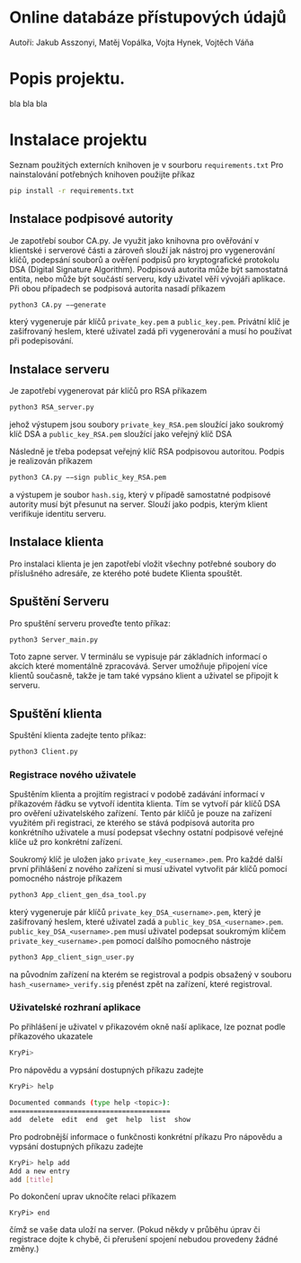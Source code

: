
# Online databáze přístupových údajů
Autoři: Jakub Asszonyi, Matěj Vopálka, Vojta Hynek, Vojtěch Váňa


# Popis projektu.
bla bla bla


# Instalace projektu
Seznam použitých externích knihoven je v sourboru `requirements.txt`
Pro nainstalování potřebných knihoven použijte příkaz
```sh
pip install -r requirements.txt
```

## Instalace podpisové autority
Je zapotřebí soubor CA.py. 
Je využit jako knihovna pro ověřování v klientské i serverové části a zároveň slouží jak nástroj pro vygenerování klíčů, podepsání souborů a ověření podpisů pro kryptografické protokolu DSA (Digital Signature Algorithm).
Podpisová autorita může být samostatná entita, nebo může být součástí serveru, kdy uživatel věří vývojáři aplikace. Při obou případech se podpisová autorita nasadí příkazem
```sh
python3 CA.py −−generate
```
který vygeneruje pár klíčů `private_key.pem` a `public_key.pem`.
Privátní klíč je zašifrovaný heslem, které uživatel zadá při vygenerování a musí ho používat při podepisování.

## Instalace serveru
Je zapotřebí vygenerovat pár klíčů pro RSA příkazem 
```sh
python3 RSA_server.py
```
jehož výstupem jsou soubory `private_key_RSA.pem` sloužící jako soukromý klíč DSA a `public_key_RSA.pem` sloužící jako veřejný klíč DSA

Následně je třeba podepsat veřejný klíč RSA podpisovou autoritou.
Podpis je realizován příkazem
```sh
python3 CA.py −−sign public_key_RSA.pem
```
a výstupem je soubor `hash.sig`, který v případě samostatné podpisové autority musí být přesunut na server. Slouží jako podpis, kterým klient verifikuje identitu serveru.




## Instalace klienta
Pro instalaci klienta je jen zapotřebí vložit všechny potřebné soubory do příslušného adresáře, ze kterého poté budete Klienta spouštět.


## Spuštění Serveru

Pro spuštění serveru proveďte tento příkaz:
```sh
python3 Server_main.py
```
Toto zapne server. V terminálu se vypisuje pár základních informací o akcích které momentálně zpracovává.
Server umožňuje připojení více klientů současně, takže je tam také vypsáno klient a uživatel se připojit k serveru.


## Spuštění klienta
Spuštění klienta zadejte tento příkaz:
```sh
python3 Client.py
```

### Registrace nového uživatele
Spuštěním klienta a projitím registrací v podobě zadávání informací v příkazovém řádku se vytvoří identita klienta.
Tím se vytvoří pár klíčů DSA pro ověření uživatelského zařízení. 
Tento pár klíčů je pouze na zařízení využitém při registraci, ze kterého se stává podpisová autorita pro konkrétního uživatele a musí podepsat všechny ostatní podpisové veřejné klíče už pro konkrétní zařízení. 

Soukromý klíč je uložen jako `private_key_<username>.pem`.
Pro každé další první přihlášení z nového zařízení si musí uživatel vytvořit pár klíčů
pomocí pomocného nástroje příkazem 
```sh
python3 App_client_gen_dsa_tool.py
```
který vygeneruje pár klíčů `private_key_DSA_<username>.pem`, který je zašifrovaný heslem, které uživatel zadá a `public_key_DSA_<username>.pem`.
`public_key_DSA_<username>.pem` musí uživatel podepsat soukromým klíčem `private_key_<username>.pem` pomocí dalšího pomocného nástroje 
```sh
python3 App_client_sign_user.py
```
na původním zařízení na kterém se registroval a podpis obsažený v souboru `hash_<username>_verify.sig` přenést zpět na zařízení, které registroval.

### Uživatelské rozhraní aplikace
Po přihlášení je uživatel v přikazovém okně naší aplikace, lze poznat podle příkazového ukazatele
```sh
KryPi> 
```

Pro nápovědu a vypsání dostupných příkazu zadejte
```sh
KryPi> help

Documented commands (type help <topic>):
========================================
add  delete  edit  end  get  help  list  show
```

Pro podrobnější informace o funkčnosti konkrétní příkazu
Pro nápovědu a vypsání dostupných příkazu zadejte
```sh
KryPi> help add
Add a new entry
add [title]
```


Po dokončení uprav uknočíte relaci příkazem

```sj
KryPi> end
```
čímž se vaše data uloží na server. (Pokud někdy v průběhu úprav či registrace dojte k chybě, či přerušení spojení nebudou provedeny žádné změny.)


















